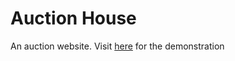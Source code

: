 #  Auction House

An auction website.
Visit [here](http://auction-house-lyun.herokuapp.com/) for the demonstration
